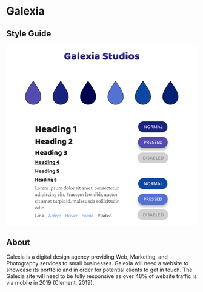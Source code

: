 # Galexia

## Style Guide

![Stye Guide](img/Frame.png)

## About

Galexia is a digital design agency providing Web, Marketing, and Photography services to small businesses.
Galexia will need a website to showcase its portfolio and in order for potential clients to get in touch.
The Galexia site will need to be fully responsive as over 48% of website traffic is via mobile in 2019 (Clement, 2019).